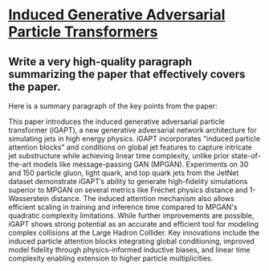 # [Induced Generative Adversarial Particle Transformers](https://arxiv.org/abs/2312.04757)

## Write a very high-quality paragraph summarizing the paper that effectively covers the paper.

 Here is a summary paragraph of the key points from the paper:

This paper introduces the induced generative adversarial particle transformer (iGAPT), a new generative adversarial network architecture for simulating jets in high energy physics. iGAPT incorporates "induced particle attention blocks" and conditions on global jet features to capture intricate jet substructure while achieving linear time complexity, unlike prior state-of-the-art models like message-passing GAN (MPGAN). Experiments on 30 and 150 particle gluon, light quark, and top quark jets from the JetNet dataset demonstrate iGAPT’s ability to generate high-fidelity simulations superior to MPGAN on several metrics like Fréchet physics distance and 1-Wasserstein distance. The induced attention mechanism also allows efficient scaling in training and inference time compared to MPGAN's quadratic complexity limitations. While further improvements are possible, iGAPT shows strong potential as an accurate and efficient tool for modeling complex collisions at the Large Hadron Collider. Key innovations include the induced particle attention blocks integrating global conditioning, improved model fidelity through physics-informed inductive biases, and linear time complexity enabling extension to higher particle multiplicities.
